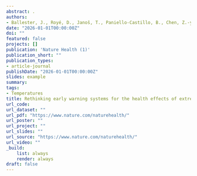 ```yaml
---
abstract: .
authors:
- Ballester, J., Royé, D., Janoš, T., Paniello-Castillo, B., Chen, Z.-y., Thompson, A., Ruiz-Cabrejos, J., et al.
date: "2026-01-01T00:00:00Z"
doi: ""
featured: false
projects: []
publication: 'Nature Health (1)'
publication_short: ""
publication_types:
- article-journal
publishDate: "2026-01-01T00:00:00Z"
slides: example
summary: 
tags:
- Temperatures
title: Rethinking early warning systems for the health effects of extreme heat.
url_code:
url_dataset: ""
url_pdf: "https://www.nature.com/naturehealth/"
url_poster: ""
url_project: ""
url_slides: ""
url_source: "https://www.nature.com/naturehealth/"
url_video: ""
_build:
    list: always
    render: always
draft: false
---
```

